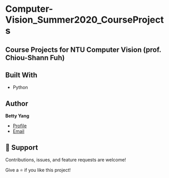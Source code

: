 # Computer-Vision_Summer2020_CourseProjects

## Course Projects for NTU Computer Vision (prof. Chiou-Shann Fuh)

## Built With

- Python

## Author

**Betty Yang**

- [Profile](https://https://github.com/lovebetty1004)
- [Email](mailto:betty.y861004@gmail.com?subject=Hi "Hi!")

## 🤝 Support

Contributions, issues, and feature requests are welcome!

Give a ⭐️ if you like this project!